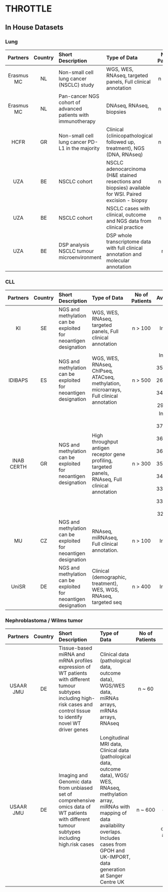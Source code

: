 # THROTTLE

## In House Datasets

### Lung

| Partners       | Country | Short Description | Type of Data   | No of Patients | Availability   |
|      :---:     |  :---:  |      :---       |      :---     |      :---:     |      :---:     |
| Erasmus MC | NL | Non-small cell lung cancer (NSCLC) study | WGS, WES, RNAseq, targeted panels, Full clinical annotation | n = 250 | In House, PMID: 36634572 |
| Erasmus MC | NL | Pan-cancer NGS cohort of advanced patients with immunotherapy | DNAseq, RNAseq, biopsies | n > 100 | In House |
| HCFR | GR | Non-small cell lung cancer PD-L1 in the majority | Clinical (clinicopathological followed up, treatment), NGS (DNA, RNAseq) | n = 700 | In House |
| UZA | BE | NSCLC cohort | NSCLC adenocarcinoma (H&E stained resections and biopsies) available for WSI. Paired excision - biopsy | n > 100 | In House |
| UZA | BE | NSCLC cohort | NSCLC cases  with clinical, outcome  and NGS data from clinical practice | n = 750 | In House |
| UZA | BE | DSP analysis NSCLC tumour microenvironment | DSP whole transcriptome data with full clinical annotation and molecular annotation | n = 8 | In House |

### CLL

| Partners       | Country | Short Description | Type of Data   | No of Patients | Availability   |
|      :---:     |  :---:  |      :---       |      :---     |      :---:     |      :---:     |
|KI | SE | NGS and methylation can be exploited for neoantigen designation | WGS, WES, RNAseq, targeted panels, Full clinical annotation | n > 100 | In House |
|IDIBAPS| ES | NGS and methylation can be exploited for neoantigen designation | WGS, WES, RNAseq, ChIPseq, ATACseq, methylation, microarrays, Full clinical annotation | n > 500 | In House, PMID: 35927489, PMID: 26200345, PMID: 34079956, PMID: 29785028 |
|INAB CERTH| GR | NGS and methylation can be exploited for neoantigen designation | High throughput antigen receptor gene profiling, targeted panels, RNAseq, Full clinical annotation | n > 300 | In House, PMID: 37007084, PMID: 36816924, PMID: 36566271, PMID: 35235952, PMID: 34251413, PMID: 33054095, PMID: 33036024, PMID: 32616500 |
|MU| CZ | NGS and methylation can be exploited for neoantigen designation | RNAseq, miRNAseq, Full clinical annotation. | n > 100 | In House |
|UniSR| DE | NGS and methylation can be exploited for neoantigen designation | Clinical (demographic, treatment), WES, WGS, RNAseq, targeted seq | n > 400 | In House | 

### Nephroblastoma / Wilms tumor

| Partners       | Country | Short Description | Type of Data   | No of Patients | Availability   |
|      :---:     |  :---:  |      :---       |      :---     |      :---:     |      :---:     |
| USAAR JMU | DE | Tissue-based miRNA and mRNA profiles expression of WT patients with different tumour subtypes including high-risk cases and control tissue to identify novel WT driver genes | Clinical data (pathological data, outcome data), WGS/WES data, miRNAs arrays, mRNAs arrays, RNAseq | n ~ 60 | PMID: 27043538, PMID: 25670083 |
| USAAR JMU | DE | Imaging and Genomic data from unbiased set of comprehensive omics data of WT patients with different tumour subtypes including high.risk cases | Longitudinal MRI data, Clinical data (pathological data, outcome data), WGS/ WES, RNAseq, methylation array, miRNAs with mapping of data availability overlaps. Includes cases from GPOH and UK-IMPORT, data generation at Sanger Centre UK | n ~ 600 | In House (Partially already available, partially currently completed and available after the initial characterization and publication expected for 2024) |
